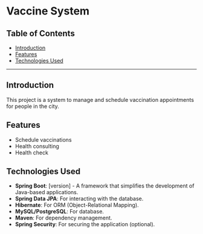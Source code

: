 # Vaccine System

## Table of Contents
- [Introduction](#introduction)
- [Features](#features)
- [Technologies Used](#technologies-used)
---

## Introduction

This project is a system to manage and schedule vaccination appointments for people in the city.

## Features

- Schedule vaccinations
- Health consulting
- Health check
  
## Technologies Used

- **Spring Boot**: [version] - A framework that simplifies the development of Java-based applications.
- **Spring Data JPA**: For interacting with the database.
- **Hibernate**: For ORM (Object-Relational Mapping).
- **MySQL/PostgreSQL**: For database.
- **Maven**: For dependency management.
- **Spring Security**: For securing the application (optional).
